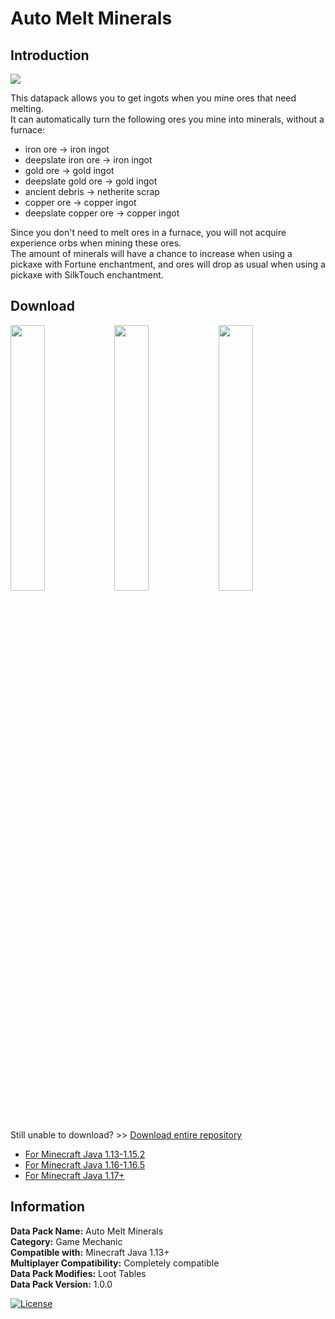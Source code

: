 # Auto Melt Minerals
## Introduction

<img align="center" src="https://cdn.jsdelivr.net/gh/katorlys/AutoMeltMinerals/screenshots/screenshot1.png">

This datapack allows you to get ingots when you mine ores that need melting.<br>
It can automatically turn the following ores you mine into minerals, without a furnace:<br>
- iron ore -> iron ingot
- deepslate iron ore -> iron ingot
- gold ore -> gold ingot
- deepslate gold ore -> gold ingot
- ancient debris -> netherite scrap
- copper ore -> copper ingot
- deepslate copper ore -> copper ingot


Since you don't need to melt ores in a furnace, you will not acquire experience orbs when mining these ores.<br>
The amount of minerals will have a chance to increase when using a pickaxe with Fortune enchantment, and ores will drop as usual when using a pickaxe with SilkTouch enchantment.

## Download
<a href="https://github.com/katorlys/AutoMeltMinerals/raw/master/Auto%20Melt%20Minerals.zip" target="_blank"><img align="center" width="33%" src="https://cdn.jsdelivr.net/gh/katorly/katorly/SocialLinks/Download1.png"></a><a href="https://github.com.cnpmjs.org/katorlys/AutoMeltMinerals/raw/master/Auto%20Melt%20Minerals.zip" target="_blank"><img align="center" width="33%" src="https://cdn.jsdelivr.net/gh/katorly/katorly/SocialLinks/Download2.png"></a><a href="https://hub.fastgit.org/katorlys/AutoMeltMinerals/raw/master/Auto%20Melt%20Minerals.zip" target="_blank"><img align="center" width="33%" src="https://cdn.jsdelivr.net/gh/katorly/katorly/SocialLinks/Download3.png"></a><br>
Still unable to download? >> [Download entire repository](https://github.com.cnpmjs.org/katorlys/AutoMeltMinerals/archive/refs/heads/master.zip)
- [For Minecraft Java 1.13-1.15.2](https://github.com/katorlys/AutoMeltMinerals/raw/master/Auto%20Melt%20Minerals(1.13-1.15.2).zip)
- [For Minecraft Java 1.16-1.16.5](https://github.com/katorlys/AutoMeltMinerals/raw/master/Auto%20Melt%20Minerals(1.16-1.16.5).zip)
- [For Minecraft Java 1.17+](https://github.com/katorlys/AutoMeltMinerals/raw/master/Auto%20Melt%20Minerals(1.17%2B).zip)

## Information
<b>Data Pack Name:</b> Auto Melt Minerals<br>
<b>Category:</b> Game Mechanic<br>
<b>Compatible with:</b> Minecraft Java 1.13+<br>
<b>Multiplayer Compatibility:</b> Completely compatible<br>
<b>Data Pack Modifies:</b> Loot Tables<br>
<b>Data Pack Version:</b> 1.0.0<br>

[![License](https://img.shields.io/badge/license-CC--BY--NC--ND--4.0-green?style=for-the-badge)](http://creativecommons.org/licenses/by-nc-nd/4.0)